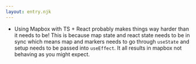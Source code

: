```yaml
---
layout: entry.njk
---
```


- Using Mapbox with TS + React probably makes things way harder than it needs to be! This is because map state and react state needs to be in sync which means map and markers needs to go through `useState` and setup needs to be passed into `useEffect`. It all results in mapbox not behaving as you might expect. 
